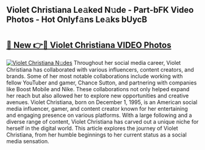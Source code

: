 ## Violet Christiana Le𝚊ked N𝚞de - Part-bFK Video Photos - Hot Onlyf𝚊ns Le𝚊ks bUycB

# <h2><a href="http://ac2438.deff.icu/?id=Violet+Christiana">🔗 New 👉🔴 Violet Christiana VIDEO Photos</a></h2>

[![Violet Christiana N𝚞des](https://i.imgur.com/rIISA9y.gif)](http://ac2438.deff.icu/?id=Violet+Christiana)
Throughout her social media career, Violet Christiana has collaborated with various influencers, content creators, and brands. Some of her most notable collaborations include working with fellow YouTuber and gamer, Chance Sutton, and partnering with companies like Boost Mobile and Nike. These collaborations not only helped expand her reach but also allowed her to explore new opportunities and creative avenues. Violet Christiana, born on December 1, 1995, is an American social media influencer, gamer, and content creator known for her entertaining and engaging presence on various platforms. With a large following and a diverse range of content, Violet Christiana has carved out a unique niche for herself in the digital world. This article explores the journey of Violet Christiana, from her humble beginnings to her current status as a social media sensation.
